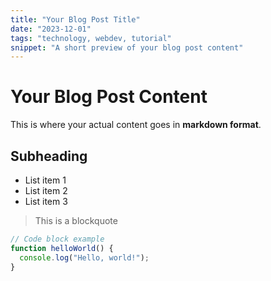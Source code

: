 ```yaml
---
title: "Your Blog Post Title"
date: "2023-12-01"
tags: "technology, webdev, tutorial"
snippet: "A short preview of your blog post content"
---
```


# Your Blog Post Content

This is where your actual content goes in **markdown format**.

## Subheading

- List item 1
- List item 2
- List item 3

> This is a blockquote

```javascript
// Code block example
function helloWorld() {
  console.log("Hello, world!");
}